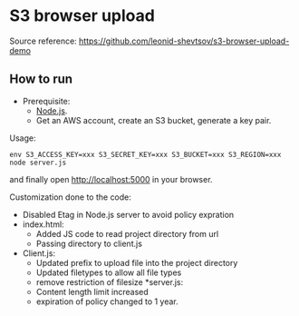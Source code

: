 # S3 browser upload 
Source reference:
https://github.com/leonid-shevtsov/s3-browser-upload-demo

## How to run

* Prerequisite: 
	* [Node.js](https://nodejs.org).
	* Get an AWS account, create an S3 bucket, generate a key pair.

Usage:
``` shell
env S3_ACCESS_KEY=xxx S3_SECRET_KEY=xxx S3_BUCKET=xxx S3_REGION=xxx node server.js
```

and finally open [http://localhost:5000](http://localhost:5000) in your browser.

Customization done to the code:
* Disabled Etag in Node.js server to avoid policy expration
* index.html:
	* Added JS code to read project directory from url
	* Passing directory to client.js
* Client.js:
	* Updated prefix to upload file into the project directory
	* Updated filetypes to allow all file types
	* remove restriction of filesize
*server.js:
	* Content length limit increased
	* expiration of policy changed to 1 year. 
